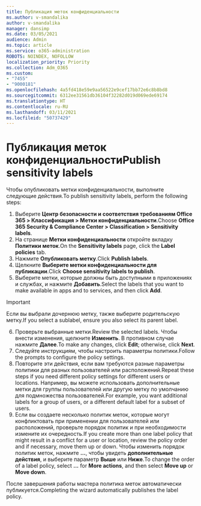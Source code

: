 ```yaml
---
title: Публикация меток конфиденциальности
ms.author: v-smandalika
author: v-smandalika
manager: dansimp
ms.date: 03/05/2021
audience: Admin
ms.topic: article
ms.service: o365-administration
ROBOTS: NOINDEX, NOFOLLOW
localization_priority: Priority
ms.collection: Adm_O365
ms.custom:
- "7455"
- "9000181"
ms.openlocfilehash: 4a5fd418e59e9aa56522e9cef17bb72e6c8b8bd8
ms.sourcegitcommit: 6312ee31561db36104f32282d019d069ede69174
ms.translationtype: HT
ms.contentlocale: ru-RU
ms.lasthandoff: 03/11/2021
ms.locfileid: "50737429"
---
```

# <a name="publish-sensitivity-labels"></a><span data-ttu-id="acfdd-102">Публикация меток конфиденциальности</span><span class="sxs-lookup"><span data-stu-id="acfdd-102">Publish sensitivity labels</span></span>

<span data-ttu-id="acfdd-103">Чтобы опубликовать метки конфиденциальности, выполните следующие действия.</span><span class="sxs-lookup"><span data-stu-id="acfdd-103">To publish sensitivity labels, perform the following steps:</span></span>

1. <span data-ttu-id="acfdd-104">Выберите **Центр безопасности и соответствия требованиям Office 365 > Классификация > Метки конфиденциальности**.</span><span class="sxs-lookup"><span data-stu-id="acfdd-104">Choose **Office 365 Security & Compliance Center > Classification > Sensitivity labels**.</span></span>
2. <span data-ttu-id="acfdd-105">На странице **Метки конфиденциальности** откройте вкладку **Политики меток**.</span><span class="sxs-lookup"><span data-stu-id="acfdd-105">On the **Sensitivity labels** page, click the **Label policies** tab.</span></span>
3. <span data-ttu-id="acfdd-106">Нажмите **Опубликовать метку**.</span><span class="sxs-lookup"><span data-stu-id="acfdd-106">Click **Publish labels**.</span></span>
4. <span data-ttu-id="acfdd-107">Щелкните **Выберите метки конфиденциальности для публикации**.</span><span class="sxs-lookup"><span data-stu-id="acfdd-107">Click **Choose sensitivity labels to publish**.</span></span> 
5. <span data-ttu-id="acfdd-108">Выберите метки, которые должны быть доступными в приложениях и службах, и нажмите **Добавить**.</span><span class="sxs-lookup"><span data-stu-id="acfdd-108">Select the labels that you want to make available in apps and to services, and then click **Add**.</span></span>
> [!IMPORTANT]
> <span data-ttu-id="acfdd-109">Если вы выбрали дочернюю метку, также выберите родительскую метку.</span><span class="sxs-lookup"><span data-stu-id="acfdd-109">If you select a sublabel, ensure you also select its parent label.</span></span>
6. <span data-ttu-id="acfdd-110">Проверьте выбранные метки.</span><span class="sxs-lookup"><span data-stu-id="acfdd-110">Review the selected labels.</span></span> <span data-ttu-id="acfdd-111">Чтобы внести изменения, щелкните **Изменить**. В противном случае нажмите **Далее**.</span><span class="sxs-lookup"><span data-stu-id="acfdd-111">To make any changes, click **Edit**; otherwise, click **Next**.</span></span>
7. <span data-ttu-id="acfdd-112">Следуйте инструкциям, чтобы настроить параметры политики.</span><span class="sxs-lookup"><span data-stu-id="acfdd-112">Follow the prompts to configure the policy settings.</span></span>
8. <span data-ttu-id="acfdd-113">Повторите эти действия, если вам требуются разные параметры политики для разных пользователей или расположений.</span><span class="sxs-lookup"><span data-stu-id="acfdd-113">Repeat these steps if you need different policy settings for different users or locations.</span></span> <span data-ttu-id="acfdd-114">Например, вы можете использовать дополнительные метки для группы пользователей или другую метку по умолчанию для подмножества пользователей.</span><span class="sxs-lookup"><span data-stu-id="acfdd-114">For example, you want additional labels for a group of users, or a different default label for a subset of users.</span></span>
9. <span data-ttu-id="acfdd-115">Если вы создаете несколько политик меток, которые могут конфликтовать при применении для пользователей или расположений, проверьте порядок политик и при необходимости измените их очередность.</span><span class="sxs-lookup"><span data-stu-id="acfdd-115">If you create more than one label policy that might result in a conflict for a user or location, review the policy order and if necessary, move them up or down.</span></span> <span data-ttu-id="acfdd-116">Чтобы изменить порядок политик меток, нажмите **...**, чтобы увидеть **дополнительные действия**, и выберите параметр **Выше** или **Ниже**.</span><span class="sxs-lookup"><span data-stu-id="acfdd-116">To change the order of a label policy, select **...** for **More actions**, and then select **Move up** or **Move down**.</span></span>

<span data-ttu-id="acfdd-117">После завершения работы мастера политика меток автоматически публикуется.</span><span class="sxs-lookup"><span data-stu-id="acfdd-117">Completing the wizard automatically publishes the label policy.</span></span>

